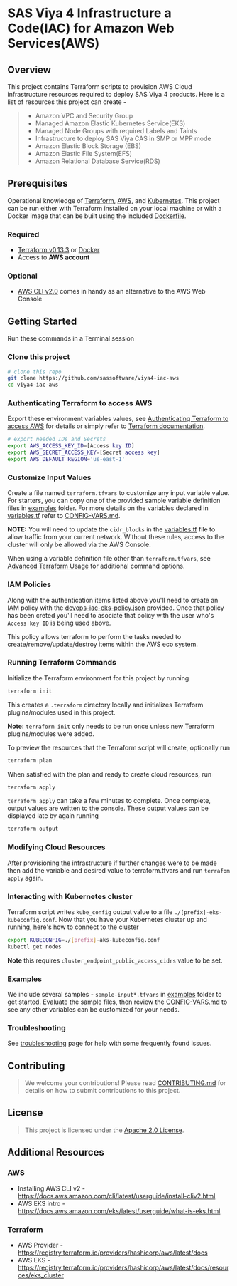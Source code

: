 # SAS Viya 4 Infrastructure a Code(IAC) for Amazon Web Services(AWS)

## Overview

This project contains Terraform scripts to provision AWS Cloud infrastructure resources required to deploy SAS Viya 4 products. Here is a list of resources this project can create -

  >- Amazon VPC and Security Group
  >- Managed Amazon Elastic Kubernetes Service(EKS)
  >- Managed Node Groups with required Labels and Taints
  >- Infrastructure to deploy SAS Viya CAS in SMP or MPP mode
  >- Amazon Elastic Block Storage (EBS)
  >- Amazon Elastic File System(EFS)
  >- Amazon Relational Database Service(RDS)

## Prerequisites

Operational knowledge of [Terraform](https://www.terraform.io/intro/index.html), [AWS](https://aws.amazon.com), and [Kubernetes](https://kubernetes.io/docs/concepts/).
This project can be run either with Terraform installed on your local machine or with a Docker image that can be built using the included [Dockerfile](Dockerfile).

### Required

- [Terraform v0.13.3](https://www.terraform.io/downloads.html) or [Docker](https://docs.docker.com/get-docker/)
- Access to **AWS account**

### Optional

- [AWS CLI v2.0](https://aws.amazon.com/cli) comes in handy as an alternative to the AWS Web Console

## Getting Started

Run these commands in a Terminal session

### Clone this project

```bash
# clone this repo
git clone https://github.com/sassoftware/viya4-iac-aws
cd viya4-iac-aws
```

### Authenticating Terraform to access AWS

Export these environment variables values, see [Authenticating Terraform to access AWS](./docs/user/TerraformAWSAuthentication.md) for details or simply refer to [Terraform documentation](https://registry.terraform.io/providers/hashicorp/aws/latest/docs#authentication).

```bash
# export needed IDs and Secrets
export AWS_ACCESS_KEY_ID=[Access key ID]
export AWS_SECRET_ACCESS_KEY=[Secret access key]
export AWS_DEFAULT_REGION='us-east-1'
```

### Customize Input Values

Create a file named `terraform.tfvars` to customize any input variable value. For starters, you can copy one of the provided sample variable definition files in [examples](./examples) folder. For more details on the variables declared in [variables.tf](variables.tf) refer to [CONFIG-VARS.md](docs/CONFIG-VARS.md).

**NOTE:** You will need to update the `cidr_blocks` in the [variables.tf](variables.tf) file to allow traffic from your current network. Without these rules, access to the cluster will only be allowed via the AWS Console.

When using a variable definition file other than `terraform.tfvars`, see [Advanced Terraform Usage](docs/user/AdvancedTerraformUsage.md) for additional command options.

### IAM Policies

Along with the authentication items listed above you'll need to create an IAM policy with the [devops-iac-eks-policy.json](files/devops-iac-eks-policy.json) provided. Once that policy has been creted you'll need to asociate that policy with the user who's `Access key ID` is being used above.

This policy allows terraform to perform the tasks needed to create/remove/update/destroy items within the AWS eco system.

### Running Terraform Commands

Initialize the Terraform environment for this project by running 

```bash
terraform init
```

This creates a `.terraform` directory locally and initializes Terraform plugins/modules used in this project.

**Note:** `terraform init` only needs to be run once unless new Terraform plugins/modules were added.

To preview the resources that the Terraform script will create, optionally run

```bash
terraform plan
```

When satisfied with the plan and ready to create cloud resources, run

```bash
terraform apply
```

`terraform apply` can take a few minutes to complete. Once complete, output values are written to the console. These output values can be displayed late by again running

```bash
terraform output
```

### Modifying Cloud Resources

After provisioning the infrastructure if further changes were to be made then add the variable and desired value to terraform.tfvars and run `terrafom apply` again.

### Interacting with Kubernetes cluster

Terraform script writes `kube_config` output value to a file `./[prefix]-eks-kubeconfig.conf`. Now that you have your Kubernetes cluster up and running, here's how to connect to the cluster

```bash
export KUBECONFIG=./[prefix]-aks-kubeconfig.conf
kubectl get nodes
```

**Note** this requires `cluster_endpoint_public_access_cidrs` value to be set.

### Examples

We include several samples - `sample-input*.tfvars` in [examples](./examples) folder to get started. Evaluate the sample files, then review the [CONFIG-VARS.md](docs/CONFIG-VARS.md) to see any other variables can be customized for your needs.

### Troubleshooting

See [troubleshooting](./docs/Troubleshooting.md) page for help with some frequently found issues.

## Contributing

> We welcome your contributions! Please read [CONTRIBUTING.md](CONTRIBUTING.md) for details on how to submit contributions to this project. 

## License

> This project is licensed under the [Apache 2.0 License](LICENSE).

## Additional Resources

### AWS

- Installing AWS CLI v2 - https://docs.aws.amazon.com/cli/latest/userguide/install-cliv2.html
- AWS EKS intro - https://docs.aws.amazon.com/eks/latest/userguide/what-is-eks.html


### Terraform 

- AWS Provider - https://registry.terraform.io/providers/hashicorp/aws/latest/docs
- AWS EKS - https://registry.terraform.io/providers/hashicorp/aws/latest/docs/resources/eks_cluster
